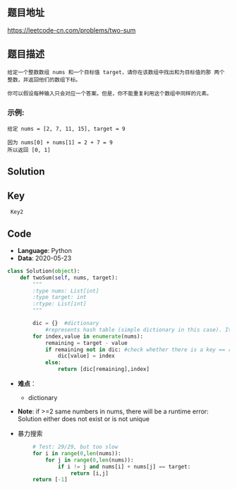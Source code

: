 ## 题目地址
https://leetcode-cn.com/problems/two-sum

## 题目描述
```
给定一个整数数组 nums 和一个目标值 target，请你在该数组中找出和为目标值的那 两个 整数，并返回他们的数组下标。

你可以假设每种输入只会对应一个答案。但是，你不能重复利用这个数组中同样的元素。
```

### 示例:
```
给定 nums = [2, 7, 11, 15], target = 9

因为 nums[0] + nums[1] = 2 + 7 = 9
所以返回 [0, 1]
```

## Solution

## Key
     Key2

## Code
- **Language**: Python
- **Data**: 2020-05-23
```python
class Solution(object):
    def twoSum(self, nums, target):
        """
        :type nums: List[int]
        :type target: int
        :rtype: List[int]
        """

        dic = {}  #dictionary
            #represents hash table (simple dictionary in this case). Its purpose is to store numbers mapped to their respective indices in the nums array which allows for direct lookup.
        for index,value in enumerate(nums):
            remaining = target - value
            if remaining not in dic: #check whether there is a key == remaining
                dic[value] = index
            else:
                return [dic[remaining],index]
```
- **难点**： 
    - dictionary

- **Note**: if >=2 same numbers in nums, there will be a runtime error: Solution either does not exist or is not unique
- 暴力搜索
  
``` python
        # Test: 29/29, but too slow
        for i in range(0,len(nums)):
            for j in range(0,len(nums)):
                if i != j and nums[i] + nums[j] == target:
                    return [i,j]
        return [-1]
```
